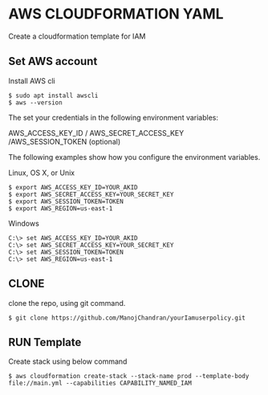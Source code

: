 # AWS CLOUDFORMATION YAML
Create a cloudformation template for IAM 

## Set AWS account

Install AWS cli

```
$ sudo apt install awscli
$ aws --version
```
The set your credentials in the following environment variables:

AWS_ACCESS_KEY_ID / AWS_SECRET_ACCESS_KEY /AWS_SESSION_TOKEN (optional)

The following examples show how you configure the environment variables.

Linux, OS X, or Unix

```
$ export AWS_ACCESS_KEY_ID=YOUR_AKID
$ export AWS_SECRET_ACCESS_KEY=YOUR_SECRET_KEY
$ export AWS_SESSION_TOKEN=TOKEN
$ export AWS_REGION=us-east-1
```

Windows

```
C:\> set AWS_ACCESS_KEY_ID=YOUR_AKID
C:\> set AWS_SECRET_ACCESS_KEY=YOUR_SECRET_KEY
C:\> set AWS_SESSION_TOKEN=TOKEN
C:\> set AWS_REGION=us-east-1
```

## CLONE 

clone the repo, using git command.
```
$ git clone https://github.com/ManojChandran/yourIamuserpolicy.git
```
## RUN Template

Create stack using below command

```
$ aws cloudformation create-stack --stack-name prod --template-body file://main.yml --capabilities CAPABILITY_NAMED_IAM
```